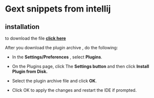 # Gext snippets from intellij

## installation

to download the file [**click here**](https://github.com/CpdnCristiano/getx_intellij_snippets/raw/master/plugin/version-beta.jar)

After you download the plugin archive , do the following:

- In the **Settings/Preferences** , select **Plugins**.

- On the Plugins page, click The **Settings button** and then click **Install Plugin from Disk.**

- Select the plugin archive file and click **OK**.

- Click OK to apply the changes and restart the IDE if prompted.